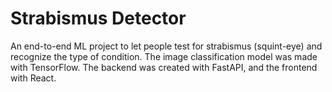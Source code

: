 # Strabismus Detector

An end-to-end ML project to let people test for strabismus (squint-eye) and recognize the type of condition.
The image classification model was made with TensorFlow. The backend was created with FastAPI, and
the frontend with React.
